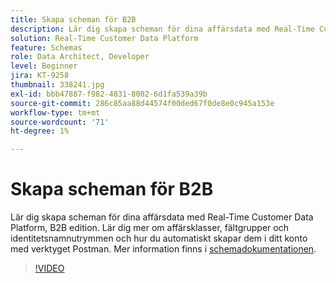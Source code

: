 ```yaml
---
title: Skapa scheman för B2B
description: Lär dig skapa scheman för dina affärsdata med Real-Time Customer Data Platform, B2B edition.
solution: Real-Time Customer Data Platform
feature: Schemas
role: Data Architect, Developer
level: Beginner
jira: KT-9258
thumbnail: 338241.jpg
exl-id: bbb47887-f982-4831-8002-6d1fa539a39b
source-git-commit: 286c85aa88d44574f00ded67f0de8e0c945a153e
workflow-type: tm+mt
source-wordcount: '71'
ht-degree: 1%

---
```


# Skapa scheman för B2B

Lär dig skapa scheman för dina affärsdata med Real-Time Customer Data Platform, B2B edition. Lär dig mer om affärsklasser, fältgrupper och identitetsnamnutrymmen och hur du automatiskt skapar dem i ditt konto med verktyget Postman. Mer information finns i [schemadokumentationen](https://experienceleague.adobe.com/docs/experience-platform/xdm/home.html?lang=sv).

>[!VIDEO](https://video.tv.adobe.com/v/338241?learn=on&enablevpops)
